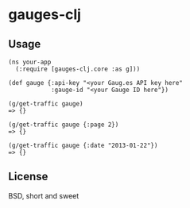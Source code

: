 gauges-clj
==========

Usage
-----

    (ns your-app
      (:require [gauges-clj.core :as g]))

    (def gauge {:api-key "<your Gaug.es API key here"
                :gauge-id "<your Gauge ID here"})

    (g/get-traffic gauge)
    => {}

    (g/get-traffic gauge {:page 2})
    => {}

    (g/get-traffic gauge {:date "2013-01-22"})
    => {}

License
-------

BSD, short and sweet
